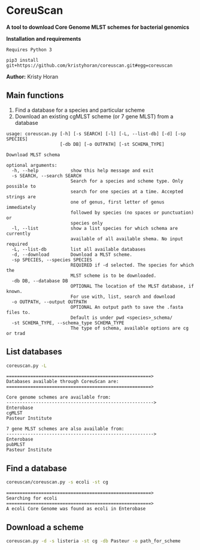 
CoreuScan
=========
**A tool to download Core Genome MLST schemes for bacterial genomics**

**Installation and requirements**

```Requires Python 3```

```pip3 install git+https://github.com/kristyhoran/coreuscan.git#egg=coreuscan```


**Author:** Kristy Horan


## Main functions
1. Find a database for a species and particular scheme
2. Download an existing cgMLST scheme (or 7 gene MLST) from a database

```
usage: coreuscan.py [-h] [-s SEARCH] [-l] [-L, --list-db] [-d] [-sp SPECIES]
                    [-db DB] [-o OUTPATH] [-st SCHEMA_TYPE]

Download MLST schema

optional arguments:
  -h, --help            show this help message and exit
  -s SEARCH, --search SEARCH
                        Search for a species and scheme type. Only possible to
                        search for one species at a time. Accepted strings are
                        one of genus, first letter of genus immediately
                        followed by species (no spaces or punctuation) or
                        species only
  -l, --list            show a list species for which schema are currently
                        available of all available shema. No input required
  -L, --list-db         list all available databases
  -d, --download        Download a MLST scheme.
  -sp SPECIES, --species SPECIES
                        REQUIRED if -d selected. The species for which the
                        MLST scheme is to be downloaded.
  -db DB, --database DB
                        OPTIONAL The location of the MLST database, if known.
                        For use with, list, search and download
  -o OUTPATH, --output OUTPATH
                        OPTIONAL An output path to save the .fasta files to.
                        Default is under pwd <species>_schema/
  -st SCHEMA_TYPE, --schema_type SCHEMA_TYPE
                        The type of schema, available options are cg or trad
  ```
## List databases

``` bash
coreuscan.py -L
```

```
======================================================>
Databases available through CoreuScan are:
======================================================>

Core genome schemes are available from:
------------------------------------------------------->
Enterobase
cgMLST
Pasteur Institute

7 gene MLST schemes are also available from:
------------------------------------------------------->
Enterobase
pubMLST
Pasteur Institute
```
## Find a database
``` bash
coreuscan/coreuscan.py -s ecoli -st cg
```

```
======================================================>
Searching for ecoli
======================================================>
A ecoli Core Genome was found as ecoli in Enterobase
```

## Download a scheme

``` bash
coreuscan.py -d -s listeria -st cg -db Pasteur -o path_for_scheme
```
